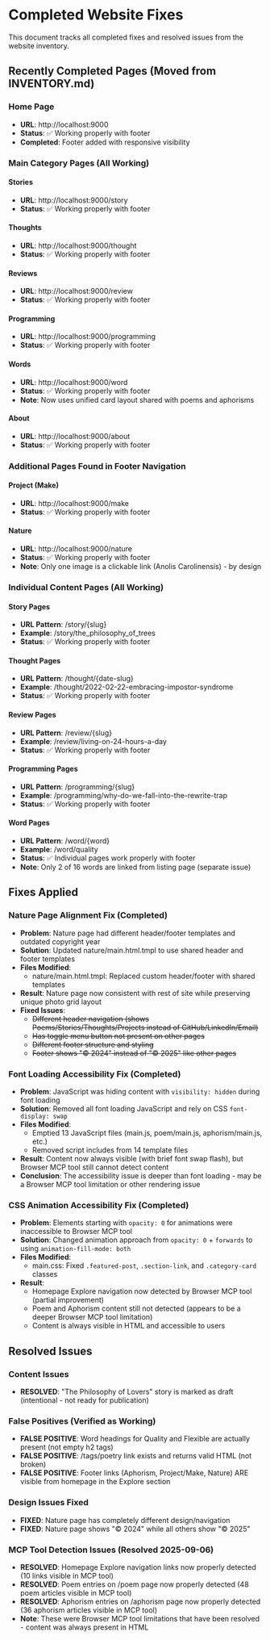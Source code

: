 # Completed Website Fixes

This document tracks all completed fixes and resolved issues from the website inventory.

## Recently Completed Pages (Moved from INVENTORY.md)

### Home Page
- **URL**: http://localhost:9000  
- **Status**: ✅ Working properly with footer
- **Completed**: Footer added with responsive visibility

### Main Category Pages (All Working)

#### Stories
- **URL**: http://localhost:9000/story
- **Status**: ✅ Working properly with footer

#### Thoughts  
- **URL**: http://localhost:9000/thought
- **Status**: ✅ Working properly with footer

#### Reviews
- **URL**: http://localhost:9000/review  
- **Status**: ✅ Working properly with footer

#### Programming
- **URL**: http://localhost:9000/programming
- **Status**: ✅ Working properly with footer

#### Words
- **URL**: http://localhost:9000/word
- **Status**: ✅ Working properly with footer
- **Note**: Now uses unified card layout shared with poems and aphorisms

#### About
- **URL**: http://localhost:9000/about
- **Status**: ✅ Working properly with footer

### Additional Pages Found in Footer Navigation

#### Project (Make)
- **URL**: http://localhost:9000/make
- **Status**: ✅ Working properly with footer

#### Nature  
- **URL**: http://localhost:9000/nature
- **Status**: ✅ Working properly with footer
- **Note**: Only one image is a clickable link (Anolis Carolinensis) - by design

### Individual Content Pages (All Working)

#### Story Pages
- **URL Pattern**: /story/{slug}
- **Example**: /story/the_philosophy_of_trees
- **Status**: ✅ Working properly with footer

#### Thought Pages
- **URL Pattern**: /thought/{date-slug}
- **Example**: /thought/2022-02-22-embracing-impostor-syndrome
- **Status**: ✅ Working properly with footer

#### Review Pages
- **URL Pattern**: /review/{slug}
- **Example**: /review/living-on-24-hours-a-day
- **Status**: ✅ Working properly with footer

#### Programming Pages
- **URL Pattern**: /programming/{slug}
- **Example**: /programming/why-do-we-fall-into-the-rewrite-trap
- **Status**: ✅ Working properly with footer

#### Word Pages
- **URL Pattern**: /word/{word}
- **Example**: /word/quality
- **Status**: ✅ Individual pages work properly with footer
- **Note**: Only 2 of 16 words are linked from listing page (separate issue)

## Fixes Applied

### Nature Page Alignment Fix (Completed)
- **Problem**: Nature page had different header/footer templates and outdated copyright year
- **Solution**: Updated nature/main.html.tmpl to use shared header and footer templates
- **Files Modified**:
  - nature/main.html.tmpl: Replaced custom header/footer with shared templates
- **Result**: Nature page now consistent with rest of site while preserving unique photo grid layout
- **Fixed Issues**:
  - ~~Different header navigation (shows Poems/Stories/Thoughts/Projects instead of GitHub/LinkedIn/Email)~~
  - ~~Has toggle menu button not present on other pages~~
  - ~~Different footer structure and styling~~
  - ~~Footer shows "© 2024" instead of "© 2025" like other pages~~

### Font Loading Accessibility Fix (Completed)
- **Problem**: JavaScript was hiding content with `visibility: hidden` during font loading
- **Solution**: Removed all font loading JavaScript and rely on CSS `font-display: swap`
- **Files Modified**:
  - Emptied 13 JavaScript files (main.js, poem/main.js, aphorism/main.js, etc.)
  - Removed script includes from 14 template files
- **Result**: Content now always visible (with brief font swap flash), but Browser MCP tool still cannot detect content
- **Conclusion**: The accessibility issue is deeper than font loading - may be a Browser MCP tool limitation or other rendering issue

### CSS Animation Accessibility Fix (Completed)
- **Problem**: Elements starting with `opacity: 0` for animations were inaccessible to Browser MCP tool
- **Solution**: Changed animation approach from `opacity: 0` + `forwards` to using `animation-fill-mode: both`
- **Files Modified**:
  - main.css: Fixed `.featured-post`, `.section-link`, and `.category-card` classes
- **Result**: 
  - Homepage Explore navigation now detected by Browser MCP tool (partial improvement)
  - Poem and Aphorism content still not detected (appears to be a deeper Browser MCP tool limitation)
  - Content is always visible in HTML and accessible to users

## Resolved Issues

### Content Issues
- **RESOLVED**: "The Philosophy of Lovers" story is marked as draft (intentional - not ready for publication)

### False Positives (Verified as Working)
- **FALSE POSITIVE**: Word headings for Quality and Flexible are actually present (not empty h2 tags)
- **FALSE POSITIVE**: /tags/poetry link exists and returns valid HTML (not broken)
- **FALSE POSITIVE**: Footer links (Aphorism, Project/Make, Nature) ARE visible from homepage in the Explore section

### Design Issues Fixed
- **FIXED**: Nature page has completely different design/navigation
- **FIXED**: Nature page shows "© 2024" while all others show "© 2025"

### MCP Tool Detection Issues (Resolved 2025-09-06)
- **RESOLVED**: Homepage Explore navigation links now properly detected (10 links visible in MCP tool)
- **RESOLVED**: Poem entries on /poem page now properly detected (48 poem articles visible in MCP tool)
- **RESOLVED**: Aphorism entries on /aphorism page now properly detected (36 aphorism articles visible in MCP tool)
- **Note**: These were Browser MCP tool limitations that have been resolved - content was always present in HTML